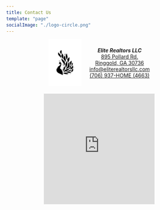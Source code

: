 ```yaml
---
title: Contact Us
template: "page"
socialImage: "./logo-circle.png"
---
```


<div style="text-align:center; padding-bottom: 20px; display: flex; flex-direction: column; align-items: center;">
  <!-- Logo and Address Row -->
  <div style="max-width: 600px; display: flex; align-items: center;">
    <img src="https://raw.githubusercontent.com/charles-hood/redesign-elite-1/master/content/pages/contacts/logo-circle.png" height="128" alt="Elite Realtors LLC Logo" style="margin-right: 20px;">
    <div>
      <strong><em>Elite Realtors LLC</em></strong><br>
      <a href="https://maps.apple.com/?address=895%20Pollard%20Rd,%20Ringgold,%20GA%20%2030736,%20United%20States&ll=34.910413,-85.138420&q=895%20Pollard%20Rd&_ext=EiYp9vGG2/JzQUAxIK/UfjhJVcA5dMesNxl1QUBBgP6uBIVIVcBQBA%3D%3D" target="_blank" rel="noopener noreferrer">
        895 Pollard Rd.<br>
        Ringgold, GA 30736
      </a><br>
      <a href="mailto:info@eliterealtorsllc.com">info@eliterealtorsllc.com</a><br>
      <a href="tel:7069374663">(706) 937-HOME (4663)</a>
    </div>
  </div>

  <!-- Google Maps Embed Row -->
  <div style="max-width: 600px; padding-top: 20px;">
    <iframe src="https://www.google.com/maps/embed?pb=!1m18!1m12!1m3!1d3271.8786993367935!2d-85.14064592280835!3d34.909493472846194!2m3!1f0!2f0!3f0!3m2!1i1024!2i768!4f13.1!3m3!1m2!1s0x88606fa54e2ce4d3%3A0x187736ffeeca9789!2s895%20Pollard%20Rd%2C%20Ringgold%2C%20GA%2030736!5e0!3m2!1sen!2sus!4v1706581117454!5m2!1sen!2sus" width="100%" height="300" style="border:0;" allowfullscreen="" loading="lazy" referrerpolicy="no-referrer-when-downgrade"></iframe>
  </div>
</div>
